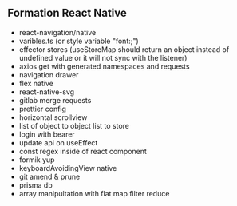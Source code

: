 
## Formation React Native
- react-navigation/native
- varibles.ts (or style variable "font:;")
- effector stores (useStoreMap should return an object instead of undefined value or it will not sync with the listener)
- axios get with generated namespaces and requests
- navigation drawer
- flex native
- react-native-svg
- gitlab merge requests
- prettier config
- horizontal scrollview
- list of object to object list to store
- login with bearer 
- update api on useEffect
- const regex inside of react component
- formik yup
- keyboardAvoidingView native
- git amend & prune
- prisma db
- array manipultation with flat map filter reduce
